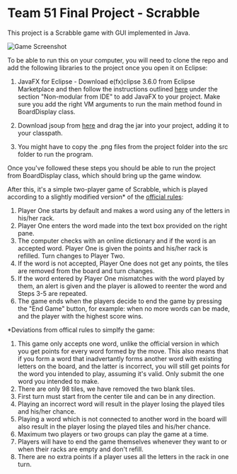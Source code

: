 # Team 51 Final Project - Scrabble

This project is a Scrabble game with GUI implemented in Java.

![Game Screenshot](https://github.com/UPenn-CIT599/final-project-team-51-scrabble/blob/master/game_screenshot.png)

To be able to run this on your computer, you will need to clone the repo and
add the following libraries to the project once you open it on Eclipse:

1. JavaFX for Eclipse - Download e(fx)clipse 3.6.0 from Eclipse Marketplace and then follow the instructions outlined
[here](https://openjfx.io/openjfx-docs/#install-javafx) under the section "Non-modular from IDE" to add JavaFX to your project.
Make sure you add the right VM arguments to run the main method found in BoardDisplay class.

2. Download jsoup from [here](https://jsoup.org/download) and drag the jar into your project, adding it to your classpath.

3. You might have to copy the .png files from the project folder into the src folder to run the program.

Once you've followed these steps you should be able to run the project from BoardDisplay class,
which should bring up the game window.

After this, it's a simple two-player game of Scrabble, which is played according to a slightly modified version*
of the [official rules](https://scrabble.hasbro.com/en-us/rules):

1. Player One starts by default and makes a word using any of the letters in his/her rack. 
2. Player One enters the word made into the text box provided on the right pane. 
3. The computer checks with an online dictionary and if the word is an accepted word.
Player One is given the points and his/her rack is refilled. Turn changes to Player Two.
4. If the word is not accepted, Player One does not get any points, the tiles are removed from the board and turn changes.
5. If the word entered by Player One mismatches with the word played by them, an alert is given and the player is allowed to reenter the word and Steps 3-5 are repeated.
6. The game ends when the players decide to end the game by pressing the "End Game" button, for example: when no more words can be made, and the player with the highest score wins.

*Deviations from offical rules to simplfy the game: 
1. This game only accepts one word, unlike the official version in which you get points for every word formed by the move. This also means that if you form a word that inadvertantly forms another word with existing letters on the board, and the latter is incorrect, you will still get points for the word you intended to play, assuming it's valid. Only submit the one word you intended to make.
2. There are only 98 tiles, we have removed the two blank tiles. 
3. First turn must start from the center tile and can be in any direction.
4. Playing an incorrect word will result in the player losing the played tiles and his/her chance.
5. Playing a word which is not connected to another word in the board will also result in the player losing the played tiles and his/her chance.
6. Maximum two players or two groups can play the game at a time. 
7. Players will have to end the game themselves whenever they want to or when their racks are empty and don't refill. 
8. There are no extra points if a player uses all the letters in the rack in one turn. 
